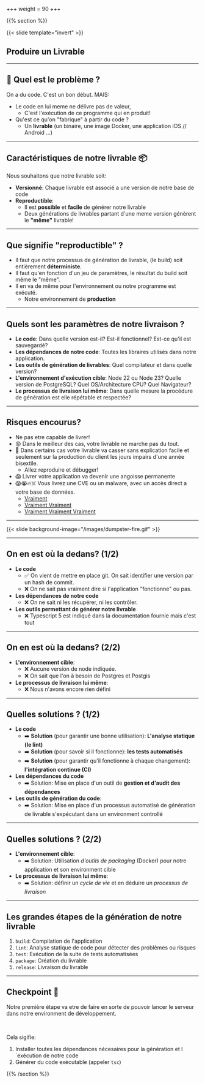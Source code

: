 +++
weight = 90
+++

{{% section %}}

{{< slide template="invert" >}}

## Produire un Livrable

---

## 🤔 Quel est le problème ?

On a du code. C'est un bon début. MAIS:

- Le code en lui meme ne délivre pas de valeur,
  - C'est l'exécution de ce programme qui en produit!
- Qu'est ce qu'on "fabrique" à partir du code ?
  - Un **livrable** (un binaire, une image Docker, une application iOS // Android ...)

---

## Caractéristiques de notre livrable 📦

Nous souhaitons que notre livrable soit:

- **Versionné**: Chaque livrable est associé a une version de notre base de code
- **Reproductible**:
  - Il est **possible** et **facile** de générer notre livrable
  - Deux générations de livrables partant d'une meme version génèrent le **"même"** livrable!

---

## Que signifie "reproductible" ?

- Il faut que notre processus de génération de livrable, (le build) soit entièrement **déterministe**.
- Il faut qu'en fonction d'un jeu de paramètres, le résultat du build soit même le "même".
- Il en va de même pour l'environnement ou notre programme est exécuté.
  - Notre environnement de **production**

---

## Quels sont les paramètres de notre livraison ?

- **Le code**: Dans quelle version est-il? Est-il fonctionnel? Est-ce qu'il est sauvegardé?
- **Les dépendances de notre code**: Toutes les libraires utilisés dans notre application.
- **Les outils de génération de livrables**: Quel compilateur et dans quelle version?
- **L'environnement d'exécution cible**: Node 22 ou Node 23? Quelle version de PostgreSQL? Quel OS/Architecture CPU? Quel Navigateur?
- **Le processus de livraison lui même**: Dans quelle mesure la procédure de génération est elle répétable et respectée?

---

## Risques encourus?

- Ne pas etre capable de livrer!
- 😡 Dans le meilleur des cas, votre livrable ne marche pas du tout.
- 🤡 Dans certains cas votre livrable va casser sans explication facile et seulement sur la production du client les jours impairs d'une année bisextile.
  - Allez reproduire et débugger!
- 😱 Livrer votre application va devenir une angoisse permanente
- 😱😭🔥☠️ Vous livrez une CVE ou un malware, avec un accès direct a votre base de données.
  - [Vraiment](https://jfrog.com/blog/malware-civil-war-malicious-npm-packages-targeting-malware-authors)
  - [Vraiment Vraiment](https://www.theregister.com/2023/01/04/pypi_pytorch_dependency_attack)
  - [Vraiment Vraiment Vraiment](https://nvd.nist.gov/vuln/detail/CVE-2021-44228)

---

{{< slide background-image="/images/dumpster-fire.gif" >}}

---

## On en est où la dedans? (1/2)

- **Le code**
  - ✅ On vient de mettre en place git. On sait identifier une version par un hash de commit.
  - ❌ On ne sait pas vraiment dire si l'application "fonctionne" ou pas.
- **Les dépendances de notre code**
  - ❌ On ne sait ni les récupérer, ni les contrôler.
- **Les outils permettant de générer notre livrable**
  - ❌ Typescript 5 est indiqué dans la documentation fournie mais c'est tout

---

## On en est où la dedans? (2/2)

- **L'environnement cible**:
  - ❌ Aucune version de node indiquée.
  - ❌ On sait que l'on à besoin de Postgres et Postgis
- **Le processus de livraison lui même**:
  - ❌ Nous n'avons encore rien défini

---

## Quelles solutions ? (1/2)

- **Le code**
  - ➡️  **Solution** (pour garantir une bonne utilisation): **L'analyse statique (le lint)**
  - ➡️  **Solution** (pour savoir si il fonctionne): **les tests automatisés**
  - ➡️  **Solution** (pour garantir qu'il fonctionne à chaque changement): **l'intégration continue (CI)**
- **Les dépendances du code**
  - ➡️  Solution: Mise en place d'un outil de **gestion et d'audit des dépendances**
- **Les outils de génération du code**:
  - ➡️  Solution: Mise en place d'un processus automatisé de génération de livrable s'expécutant dans un environment controllé

---

## Quelles solutions ? (2/2)

- **L'environnement cible**:
  -  ➡️  Solution: Utilisation *d'outils de packaging* (Docker) pour notre application et son environment cible
- **Le processus de livraison lui même**:
  - ➡️  Solution: définir un *cycle de vie* et en déduire un *processus de livraison*

---

## Les grandes étapes de la génération de notre livrable

1. `build`: Compilation de l'application
2. `lint`: Analyse statique de code pour détecter des problèmes ou risques
3. `test`: Exécution de la suite de tests automatisées
4. `package`: Création du livrable
5. `release`: Livraison du livrable

---

## Checkpoint 🎯

Notre première étape va etre de faire en sorte de pouvoir lancer le serveur dans notre environment de développement.

<br/>

Cela sigifie:

1. Installer toutes les dépendances nécesaires pour la génération et l´exécution de notre code
2. Générer du code exécutable (appeler `tsc`)

{{% /section %}}

